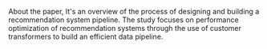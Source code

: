 About the paper, It's an overview of the process of designing and building a recommendation system pipeline. The study focuses on performance optimization of recommendation systems through the use of customer transformers to build an efficient data pipeline.
